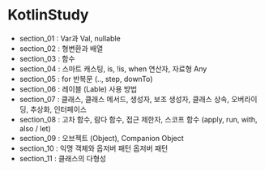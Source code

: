 # KotlinStudy
- section_01 : Var과 Val, nullable
- section_02 : 형변환과 배열
- section_03 : 함수
- section_04 : 스마트 캐스팅, is, !is, when 연산자, 자료형 Any
- section_05 : for 반복문 (.., step, downTo)
- section_06 : 레이블 (Lable) 사용 방법
- section_07 : 클래스, 클래스 메서드, 생성자, 보조 생성자, 클래스 상속, 오버라이딩, 추상화, 인터페이스
- section_08 : 고차 함수, 람다 함수, 접근 제한자, 스코프 함수 (apply, run, with, also / let)
- section_09 : 오브젝트 (Object), Companion Object
- section_10 : 익명 객체와 옵저버 패턴 옵저버 패턴
- section_11 : 클래스의 다형성